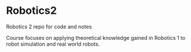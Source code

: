 # Robotics2
Robotics 2 repo for code and notes

Course focuses on applying theoretical knowledge gained in Robotics 1 to robot simulation and real world robots.
